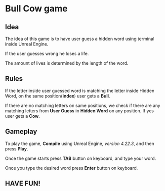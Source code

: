 # Bull Cow game

## Idea

The idea of this game is to have user guess a hidden word using terminal inside Unreal Engine.

If the user guesses wrong he loses a life. 

The amount of lives is determined by the length of the word.

## Rules

If the letter inside user guessed word is matching the letter inside Hidden Word, on the same position(__index__) user gets a __Bull__.


If there are no matching letters on same positions, we check if there are any matching letters from __User Guess__ in __Hidden Word__ on any position. If yes user gets a __Cow__.

## Gameplay

To play the game, __Compile__ using Unreal Engine, _version 4.22.3_, and then press __Play__. 

Once the game starts press __TAB__ button on keyboard, and type your word.

Once you type the desired word press __Enter__ button on keyboard.

## HAVE FUN! 